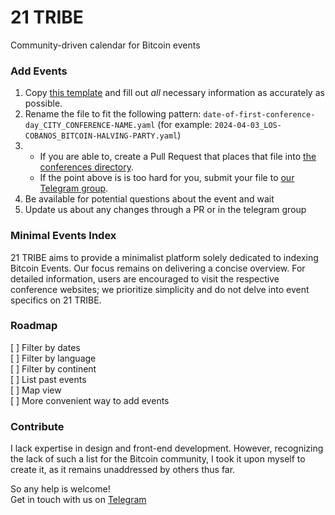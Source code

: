 # 21 TRIBE

Community-driven calendar for Bitcoin events

### Add Events
1. Copy [this template](https://github.com/gcomte/21tribe/blob/main/_data/CONFERENCE-TEMPLATE.yaml) and fill out *all* necessary information as accurately as possible.  
2. Rename the file to fit the following pattern: `date-of-first-conference-day_CITY_CONFERENCE-NAME.yaml` (for example: `2024-04-03_LOS-COBANOS_BITCOIN-HALVING-PARTY.yaml`)  
3.
    - If you are able to, create a Pull Request that places that file into [the conferences directory](https://github.com/gcomte/21tribe/tree/main/_data/conferences).  
    - If the point above is is too hard for you, submit your file to [our Telegram group](https://t.me/btctribe).
4. Be available for potential questions about the event and wait  
5. Update us about any changes through a PR or in the telegram group

### Minimal Events Index

21 TRIBE aims to provide a minimalist platform solely dedicated to indexing Bitcoin Events. Our focus remains on delivering a concise overview. For detailed information, users are encouraged to visit the respective conference websites; we prioritize simplicity and do not delve into event specifics on 21 TRIBE.

### Roadmap

[ ] Filter by dates  
[ ] Filter by language  
[ ] Filter by continent  
[ ] List past events  
[ ] Map view  
[ ] More convenient way to add events  


### Contribute

I lack expertise in design and front-end development. However, recognizing the lack of such a list for the Bitcoin community, I took it upon myself to create it, as it remains unaddressed by others thus far.

So any help is welcome!  
Get in touch with us on [Telegram](https://t.me/btctribe)

